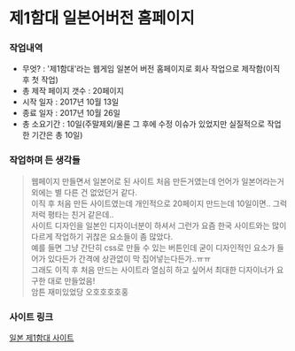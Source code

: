 # 제1함대 일본어버전 홈페이지 #

### 작업내역 ###
- 무엇? : '제1함대'라는 웹게임 일본어 버전 홈페이지로 회사 작업으로 제작함(이직 후 첫 작업)<br>
- 총 제작 페이지 갯수 : 20페이지<br>
- 시작 일자 : 2017년 10월 13일<br>
- 종료 일자 : 2017년 10월 26일<br>
- 총 소요기간 : 10일(주말제외/물론 그 후에 수정 이슈가 있었지만 실질적으로 작업한 기간은 총 10일)

### 작업하며 든 생각들 ###
> 웹페이지 만들면서 일본어로 된 사이트 처음 만든거였는데 언어가 일본어라는거 외에는 별 다른 건 없었던거 같다.<br>
> 이직 후 처음 만든 사이트였는데 개인적으로 20페이지 만드는데 10일이면.. 그럭저럭 평타는 친거 같은데..<br>
> 사이트 디자인을 일본인 디자이너분이 하셔서 그런가 요즘 한국 사이트와는 많이 다르게 작업하기 귀찮은 요소들이 좀 많았다.<br>
> 예를 들면 그냥 간단히 css로 만들 수 있는 버튼인데 굳이 디자인적인 요소가 들어가 있다든가 간격에 상관없이 막 집어넣는다든가..ㅠㅠ<br>
> 그래도 이직 후 처음 만드는 사이트라 열심히 하고 싶어서 최대한 디자이너가 요구한 대로 만들었음!<br>
> 암튼 재미있었당 오호호호호홍

### 사이트 링크 ###
[일본 제1함대 사이트](http://boh.brabragames.jp/)
